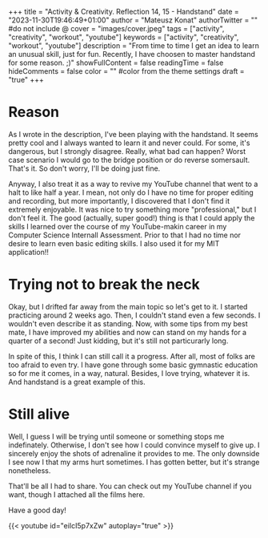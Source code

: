 +++
title = "Activity & Creativity. Reflection 14, 15 - Handstand"
date = "2023-11-30T19:46:49+01:00"
author = "Mateusz Konat"
authorTwitter = "" #do not include @
cover = "images/cover.jpeg"
tags = ["activity", "creativity", "workout", "youtube"]
keywords = ["activity", "creativity", "workout", "youtube"]
description = "From time to time I get an idea to learn an unusual skill, just for fun. Recently, I have choosen to master handstand for some reason. ;)"
showFullContent = false
readingTime = false
hideComments = false
color = "" #color from the theme settings
draft = "true"
+++

# Reason
As I wrote in the description, I've been playing with the handstand. It seems pretty cool and I always wanted to learn it and never could. For some, it's dangerous, but I strongly disagree. Really, what bad can happen? Worst case scenario I would go to the bridge position or do reverse somersault. That's it. So don't worry, I'll be doing just fine.

Anyway, I also treat it as a way to revive my YouTube channel that went to a halt to like half a year. I mean, not only do I have no time for proper editing and recording, but more importantly, I discovered that I don't find it extremely enjoyable. It was nice to try something more "professional," but I don't feel it. The good (actually, super good!) thing is that I could apply the skills I learned over the course of my YouTube-makin career in my Computer Science Internall Assessment. Prior to that I had no time nor desire to learn even basic editing skills. I also used it for my MIT application!!

# Trying not to break the neck
Okay, but I drifted far away from the main topic so let's get to it. I started practicing around 2 weeks ago. Then, I couldn't stand even a few seconds. I wouldn't even describe it as standing. Now, with some tips from my best mate, I have improved my abilities and now can stand on my hands for a quarter of a second! Just kidding, but it's still not particurarly long.

In spite of this, I think I can still call it a progress. After all, most of folks are too afraid to even try. I have gone through some basic gymnastic education so for me it comes, in a way, natural. Besides, I love trying, whatever it is. And handstand is a great example of this.

# Still alive
Well, I guess I will be trying until someone or something stops me indefinately. Otherwise, I don't see how I could convince myself to give up. I sincerely enjoy the shots of adrenaline it provides to me. The only downside I see now I that my arms hurt sometimes. I has gotten better, but it's strange nonetheless. 

That'll be all I had to share. You can check out my YouTube channel if you want, though I attached all the films here. 

Have a good day!

{{< youtube id="eiIcI5p7xZw" autoplay="true" >}}
